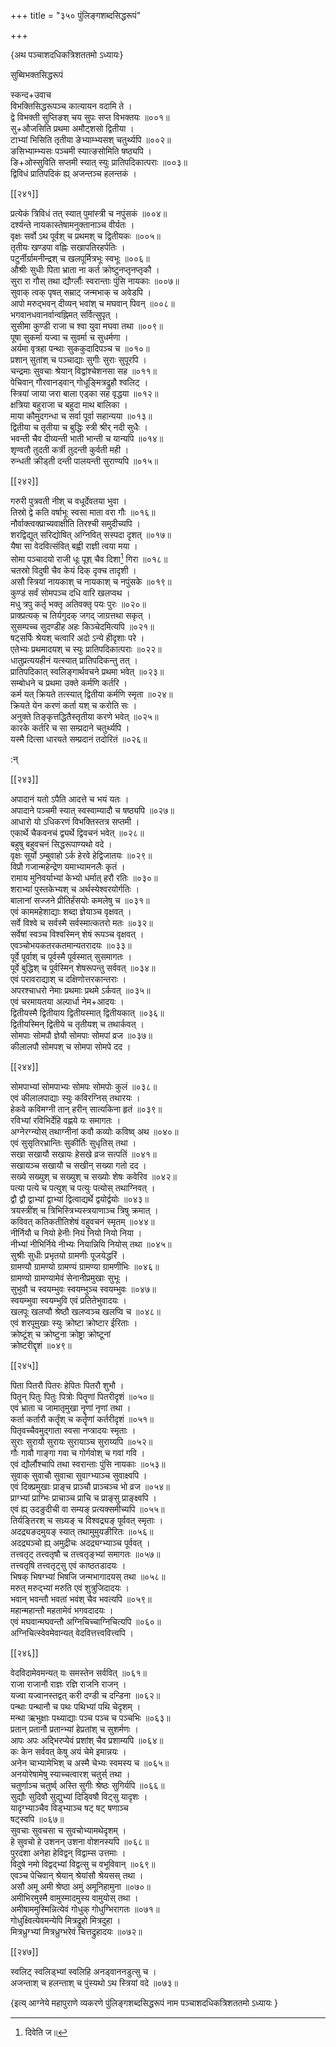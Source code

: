 +++
title = "३५० पुंलिङ्गशब्दसिद्धरूपं"

+++

\{अथ पञ्चाशदधिकत्रिशततमो ऽध्यायः\}

सुब्विभक्तसिद्धरूपं  
    
स्कन्द+उवाच  
विभक्तिसिद्धरूपञ्च कात्यायन वदामि ते ।  
द्वे विभक्ती सुप्तिङश् चय सुपः सप्त विभक्तयः ॥००१॥  
सु+औजसिति प्रथमा अमौट्शसो द्वितीया ।  
टाभ्यां भिसिति तृतीया ङेभ्याम्भ्यसश् चतुर्थ्यपि   ॥००२॥  
ङसिभ्याम्भ्यसः पञ्चमी स्यात्ङसोमिति षष्ठ्यपि   ।  
ङि+ओस्सुविति सप्तमी स्यात् स्युः प्रातिपदिकात्पराः   ॥००३॥  
द्विविधं प्रातिपदिकं ह्य् अजन्तञ्च हलन्तकं ।  

[[२४१]]
    
प्रत्येकं त्रिविधं तत् स्यात् पुमांस्त्री च नपुंसकं   ॥००४॥  
दर्श्यन्ते नायकास्तेषामनुक्तानाञ्च वीर्यतः ।  
वृक्षः सर्वो ऽथ पूर्वश् च प्रथमश् च द्वितीयकः   ॥००५॥  
तृतीयः खण्डपा वह्निः सखापतिरहर्पतिः   ।  
पटुर्नीर्ग्रामनीन्द्रश् च खलपूर्मित्रभूः स्वभूः   ॥००६॥  
औश्रीः सुधीः पिता भ्राता ना कर्त क्रोष्टुनप्तृनप्तृकौ   ।  
सुरा रा गौस् तथा द्यौर्ग्लौः स्वरान्ताः पुंसि नायकाः   ॥००७॥  
सुवाक् त्वक् पृषत् सम्राट् जन्मभाक् च अवेडपि ।  
आपो मरुद्भवन् दीव्यन् भवांश् च मघवान् पिवन्   ॥००८॥  
भगवानधवानर्वान्वह्निमत् सर्वित्सुपृत् ।  
सुसीमा कुण्डी राजा च श्वा युवा मघवा तथा   ॥००९॥  
पूषा सुकर्मा यज्वा च सुवर्मा च सुधर्मणा ।  
अर्यमा वृत्रहा पन्थाः सुककुदादिपञ्च च ॥०१०॥  
प्रशान् सुतांश् च पञ्चाद्याः सुगीः सुराः सुपूरपि   ।  
चन्द्रमाः सुवचाः श्रेयान् विद्वांश्चेशनसा सह   ॥०११॥  
पेचिवान् गौरवानड्वान् गोधूङ्मित्रद्रुहौ श्वलिट्   ।  
स्त्रियां जाया जरा बाला एड्का सह वृद्धया ॥०१२॥  
क्षत्रिया बहुराजा च बहुदा माथ बालिका ।  
माया कौमुदगन्धा च सर्वा पूर्वा सहान्यया ॥०१३॥  
द्वितीया च तृतीया च बुद्धिः स्त्री श्रीर् नदी सुधैः   ।  
भवन्ती चैव दीव्यन्ती भाती भान्ती च यान्यपि ॥०१४॥  
शृण्वतौ तुदती कर्त्री तुदन्ती कुर्वती मही ।  
रुन्धती क्रीड्ती दन्ती पालयन्ती सुराण्यपि ॥०१५॥  

[[२४२]]
    
गरुरी पुत्रवती नीश् च वधूर्देवतया भुवा ।  
तिस्रो द्वे कति वर्षाभूः स्वसा माता वरा गौः   ॥०१६॥  
नौर्वाक्त्वक्प्राच्यवाक्षीति तिरश्ची समुदीच्यपि ।  
शरद्विद्युत् सरिद्योषित् अग्निवित् सस्पदा दृशत् ॥०१७॥  
यैषा सा वेदवित्संवित् बह्वी राज्ञी त्वया मया ।  
सोमा पञ्चादयो राजी धूः पूश् चैव दिशा[^१] गिरा   ॥०१८॥  
चतस्रो विदुषी चैव केयं दिक् दृक्च तादृशी ।  
असौ स्त्रियां नायकाश् च नायकाश् च नपुंसके ॥०१९॥  
कुण्डं सर्वं सोमपञ्च दधि वारि खलप्वथ ।  
मधु त्रपु कर्तृ भक्तृ अतिवक्तृ पयः पुरः ॥०२०॥  
प्राक्प्रत्यक् च तिर्यगुदक् जगद् जाग्रत्तथा सकृत् ।  
सुसम्पच्च सुदण्डीह अहः किञ्चेदमित्यपि ॥०२१॥  
षट्सर्पिः श्रेयश् चत्वारि अदो ऽन्ये हीदृशाः परे   ।  
एतेभ्यः प्रथमादयश् च स्युः प्रातिपदिकात्पराः   ॥०२२॥  
धातुप्रत्ययहीनं यत्स्यात् प्रातिपदिकन्तु तत् ।  
प्रातिपदिकात् स्वलिङ्गार्थवचने प्रथमा भवेत् ॥०२३॥  
सम्बोधने च प्रथमा उक्ते कर्मणि कर्तरि ।  
कर्म यत् क्रियते तत्स्यात् द्वितीया कर्मणि स्मृता ॥०२४॥  
क्रियते येन करणं कर्ता यश् च करोति सः ।  
अनुक्ते तिङ्कृत्तद्धितैस्तृतीया करणे भवेत् ॥०२५॥  
कारके कर्तरि च सा सम्प्रदाने चतुर्थ्यपि ।  
यस्मै दित्सा धारयते सम्प्रदानं तदोरितं ॥०२६॥  
    
:न्  
    
[^१]: दिवेति ज॥  

[[२४३]]
    
अपादानं यतो ऽपैति आदत्ते च भयं यतः ।  
अपादाने पञ्चमी स्यात् स्वस्वाम्यादौ च षष्ठ्यपि   ॥०२७॥  
आधारो यो ऽधिकरणं विभक्तिस्तत्र सप्तमी ।  
एकार्थे चैकवनचं द्व्यर्थे द्विवचनं भवेत् ॥०२८॥  
बहुषु बहुवचनं सिद्धरूपाण्यथो वदे ।  
वृक्षः सूर्यो ऽम्बुवाहो ऽर्क हेरवे हेद्विजातयः   ॥०२९॥  
विप्रौ गजान्महेन्द्रेण यमाभ्यामनलैः कृतं   ।  
रामाय मुनिवर्याभ्यां केभ्यो धर्मात् हरौ रतिः   ॥०३०॥  
शराभ्यां पुस्तकेभ्यश् च अर्थस्येश्वरयोर्गतिः ।  
बालानां सज्जने प्रीतिर्हंसयोः कमलेषु च ॥०३१॥  
एवं काममहेशाद्याः शब्दा ज्ञेयाञ्च वृक्षवत्   ।  
सर्वे विश्वे च सर्वस्मै सर्वस्मात्कतरो मतः ॥०३२॥  
सर्वेषां स्वञ्च विश्वस्मिन् शेषं रूपञ्च वृक्षवत्   ।  
एवञ्चोभयकतरकतमान्यतरादयः ॥०३३॥  
पूर्वे पूर्वाश् च पूर्वस्मै पूर्वस्मात् सुसमागतः   ।  
पूर्वे बुद्धिश् च पूर्वस्मिन् शेषरूपन्तु सर्ववत् ॥०३४॥  
एवं परावराद्याश् च दक्षिणोत्तरकान्तराः ।  
अपरश्चाधरो नेमाः प्रथमाः प्रथमे ऽर्कवत् ॥०३५॥  
एवं चरमायतया अल्पार्धा नेम+आदयः ।  
द्वितीयस्मै द्वितीयाय द्वितीयस्मात् द्वितीयकात् ॥०३६॥  
द्वितीयस्मिन् द्वितीये च तृतीयश् च तथार्कवत् ।  
सोमपाः सोमपौ ज्ञेयौ सोमपाः सोमपां व्रज   ॥०३७॥  
कीलालपौ सोमपश् च सोमपा सोमपे दद ।  

[[२४४]]
    
सोमपाभ्यां सोमपाभ्यः सोमपः सोमपोः कुलं   ॥०३८॥  
एवं कीलालपाद्याः स्युः कविरग्निस् तथारयः   ।  
हेकवे कविमग्नी तान् हरीन् सात्यकिना हृतं ॥०३९॥  
रविभ्यां रविभिर्देहि वह्णये यः समागतः ।  
अग्नेरग्न्योस् तथाग्नीनां कवौ कव्योः कविष्व् अथ   ॥०४०॥  
एवं सुसृतिरभ्रान्तिः सुकीर्तिः सुधृतिस् तथा ।  
सखा सखायौ सखायः हेसखे व्रज सत्पतिं ॥०४१॥  
सखायञ्च सखायौ च सखीन् सख्या गतो दद ।  
सख्ये सख्युश् च सख्युश् च सख्योः शेषः कवेरिव   ॥०४२॥  
पत्या पत्ये च पत्युश् च पत्युः पत्योस् तथाग्निवत् ।  
द्वौ द्वौ द्वाभ्यां द्वाभ्यां द्वित्वाद्यर्थे द्वयोर्द्वयोः   ॥०४३॥  
त्रयस्त्रींश् च त्रिभिस्त्रिभ्यस्त्रयाणाञ्च त्रिषु क्रमात्   ।  
कविवत् कतिकतीतिशेषं वहुवचनं स्मृतम् ॥०४४॥  
नीर्नियौ च नियो हेनीः नियं नियो नियो निया ।  
नीभ्यां नीभिर्निये नीभ्यः नियान्नियि नियोस् तथा   ॥०४५॥  
सुश्रीः सुधीः प्रभृतयो ग्रामणीः पूजयेद्धरिं   ।  
ग्रामण्यौ ग्रामण्यो ग्रामण्यं ग्रामण्या ग्रामणीभिः   ॥०४६॥  
ग्रामण्यो ग्रामण्यामेवं सेनानीप्रमुखाः सुभूः   ।  
सुभुवौ च स्वयम्भुवः स्वयम्भुञ्च स्वयम्भुवः   ॥०४७॥  
स्वयम्भुवा स्वयम्भुवि एवं प्रतितेभुवादयः ।  
खलपूः खलप्वौ श्रेष्ठौ खलप्वञ्च खलप्वि च   ॥०४८॥  
एवं शरपूमुखाः स्युः क्रोष्टा क्रोष्टार ईरिताः   ।  
क्रोष्टूंश् च क्रोष्टुना क्रोष्ट्रा क्रोष्टूनां  
क्रोष्टरीद्दृशं ॥०४९॥  

[[२४५]]
    
पिता पितरौ पितरः हेपितः पितरौ शुभौ ।  
पितॄन् पितुः पितुः पित्रोः पितॄणां पितरीदृशं   ॥०५०॥  
एवं भ्राता च जामातृमुखा नॄणां नृणां तथा   ।  
कर्ता कर्तारौ कर्तॄंश् च कर्तॄणां कर्तरीदृशं   ॥०५१॥  
पितृवच्चैवमुद्गाता स्वसा नप्त्रादयः स्मृताः   ।  
सुराः सुरायौ सुरायः सुरायाञ्च सुराय्यपि ॥०५२॥  
गौः गावौ गाङ्गा गवा च गोर्गवोश् च गवां गवि   ।  
एवं द्यौर्लौश्चापि तथा स्वरान्ताः पुंसि नायकाः   ॥०५३॥  
सुवाक् सुवाचौ सुवाचा सुवाग्भ्याञ्च सुवाक्ष्वपि ।  
एवं दिक्प्रमुखाः प्राङ्च प्राञ्चौ प्राञ्चञ्च भो व्रज   ॥०५४॥  
प्राग्भ्यां प्राग्भिः प्राचाञ्च प्राचि च प्राङ्सु प्राङ्क्ष्वपि   ।  
एवं ह्य् उदङुदीची वा सम्यङ् प्रत्यक्समीच्यपि ॥०५५॥  
तिर्यङ्तिरश् च सध्र्यङ् च विश्वद्र्यङ् पूर्ववत् स्मृताः   ।  
अदद्र्यङदमुयङ् स्यात् तथामुमुयङीरितः ॥०५६॥  
अदद्र्यञ्चो ह्य् अमुद्रीचः अदद्र्यग्भ्याञ्च पूर्ववत् ।  
तत्त्वतृट् तत्त्वतृषौ च तत्त्वतृङ्भ्यां समागतः   ॥०५७॥  
तत्त्वतृषि तत्त्वतृट्सु एवं काष्ठतडादयः   ।  
भिषक् भिषग्भ्यां भिषजि जन्मभागादयस् तथा   ॥०५८॥  
मरुत् मरुद्भ्यां मरुति एवं शुत्रुजिदादयः ।  
भवान् भवन्तौ भवतां भवंश् चैव भवत्यपि ॥०५९॥  
महान्महान्तौ महतामेवं भगवदादयः ।  
एवं मघवान्मघवन्तौ अग्निचिच्चाग्निचित्यपि ॥०६०॥  
अग्निचित्स्वेवमेवान्यत् वेदवित्तत्त्ववित्त्वपि ।  

[[२४६]]
    
वेदविदामेवमन्यत् यः समस्तेन सर्ववित् ॥०६१॥  
राजा राजानौ राज्ञः रज्ञि राजनि राजन् ।  
यज्वा यज्वानस्तद्वत् करी दण्डी च दन्डिना ॥०६२॥  
पन्थाः पन्थानौ च पथः पथिभ्यां पथि चेदृशम्   ।  
मन्था ऋभुक्षाः पथ्याद्याः पञ्च पञ्च च पञ्चभिः   ॥०६३॥  
प्रतान् प्रतानौ प्रतान्भ्यां हेप्रतांश् च सुशर्मणः   ।  
आपः अपः अद्भिरप्येवं प्रशांश् चैव प्रशाम्यपि   ॥०६४॥  
कः केन सर्ववत् केषु अयं चेमे इमान्नयः ।  
अनेन चाभ्यामेभिश् च अस्मै चेभ्यः स्वमस्य च ॥०६५॥  
अनयोरेषामेषु स्याच्चत्वारश् चतुर्स् तथा ।  
चतुर्णाञ्च चतुर्ष्व् अस्ति सुगीः श्रेष्ठः सुगिर्यपि   ॥०६६॥  
सुद्यौः सुदिवौ सुद्युभ्यां दिड्विषौ विट्सु यादृशः   ।  
यादृग्भ्याञ्चैव विड्भ्याञ्च षट् षट् षणाञ्च  
षट्स्वपि ॥०६७॥  
सुवचाः सुवचसा च सुवचोभ्यामथेदृशम् ।  
हे सुवचो हे उशनन् उशना वोशनस्यपि ॥०६८॥  
पुरदंशा अनेहा हेविद्वन् विद्वाम्स उत्तमाः ।  
विदुषे नमो विद्वद्भ्यां विद्वत्सु च वभूविवान् ॥०६९॥  
एवञ्च पेचिवान् श्रेयान् श्रेयांसौ श्रेयसस् तथा ।  
असौ अमू अमी श्रेष्ठा अमुं अमूनिहामुना ॥०७०॥  
अमीभिरमुस्मै वामुस्मादमुस्य वामुयोस् तथा ।  
अमीषाममुस्मिन्नित्येवं गोधुक् गोधुग्भिरागतः   ॥०७१॥  
गोधुक्ष्वित्येवमन्येपि मित्रद्रुहो मित्रदुहा ।  
मित्रध्रुग्भ्यां मित्रध्रुग्भरेवं चित्तद्रुहादयः   ॥०७२॥  

[[२४७]]
    
स्वलिट् स्वलिड्भ्यां स्वलिहि अनड्वाननडुत्सु च ।  
अजन्ताश् च हलन्ताश् च पुंस्यथो ऽथ स्त्रियां वदे ॥०७३॥

\{इत्य् आग्नेये महापुराणे व्यकरणे पुंलिङ्गशब्दसिद्धरूपं नाम पञ्चाशदधिकत्रिशततमो ऽध्यायः  }
    